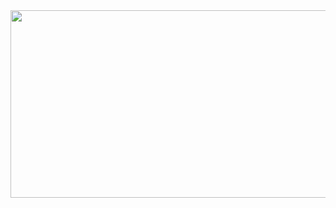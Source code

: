 <a href="https://www.gitanimals.org/en_US?utm_medium=image&utm_source=banbakbulga&utm_content=farm">
<img
  src="https://render.gitanimals.org/farms/banbakbulga"
  width="600"
  height="300"
/>
</a>
